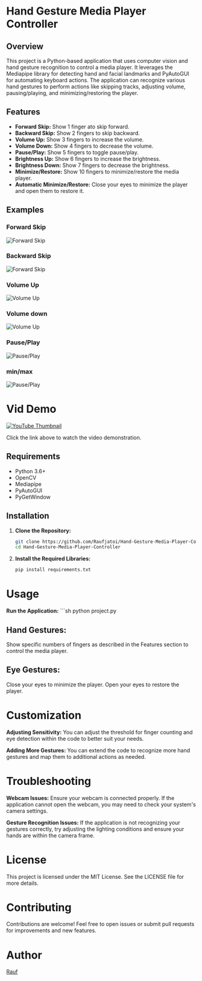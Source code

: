# Hand Gesture Media Player Controller

## Overview

This project is a Python-based application that uses computer vision and hand gesture recognition to control a media player. It leverages the Mediapipe library for detecting hand and facial landmarks and PyAutoGUI for automating keyboard actions. The application can recognize various hand gestures to perform actions like skipping tracks, adjusting volume, pausing/playing, and minimizing/restoring the player.

## Features

- **Forward Skip:** Show 1 finger ato skip forward.
- **Backward Skip:** Show 2 fingers to skip backward.
- **Volume Up:** Show 3 fingers to increase the volume.
- **Volume Down:** Show 4 fingers to decrease the volume.
- **Pause/Play:** Show 5 fingers to toggle pause/play.
- **Brightness Up:** Show 6 fingers to increase the brightness.
- **Brightness Down:** Show 7 fingers to decrease the brightness.
- **Minimize/Restore:** Show 10 fingers to minimize/restore the media player.
- **Automatic Minimize/Restore:** Close your eyes to minimize the player and open them to restore it.

## Examples

### Forward Skip
![Forward Skip](forward.png)

### Backward Skip
![Forward Skip](backward.png)

### Volume Up
![Volume Up](up.png)

### Volume down
![Volume Up](down.png)

### Pause/Play
![Pause/Play](play.png)

### min/max
![Pause/Play](min.png)

# Vid Demo      

[![YouTube Thumbnail](https://i.ytimg.com/vi/MD8dZME-fBA/maxresdefault.jpg)](https://youtu.be/MD8dZME-fBA?si=-1Zn6GeWSnknDWGM)          

Click the link above to watch the video demonstration.

## Requirements

- Python 3.6+
- OpenCV
- Mediapipe
- PyAutoGUI
- PyGetWindow

## Installation

1. **Clone the Repository:**
   ```sh
   git clone https://github.com/Raufjatoi/Hand-Gesture-Media-Player-Controller.git
   cd Hand-Gesture-Media-Player-Controller

2. **Install the Required Libraries:**
   ```sh
   pip install requirements.txt

# Usage


**Run the Application:**
    ```sh
    python project.py

## Hand Gestures:

Show specific numbers of fingers as described in the Features section to control the media player.

## Eye Gestures:

Close your eyes to minimize the player.
Open your eyes to restore the player.


# Customization

**Adjusting Sensitivity:**
You can adjust the threshold for finger counting and eye detection within the code to better suit your needs.

**Adding More Gestures:**
You can extend the code to recognize more hand gestures and map them to additional actions as needed.


# Troubleshooting

**Webcam Issues:**
Ensure your webcam is connected properly. If the application cannot open the webcam, you may need to check your system's camera settings.

**Gesture Recognition Issues:**
If the application is not recognizing your gestures correctly, try adjusting the lighting conditions and ensure your hands are within the camera frame.

# License
This project is licensed under the MIT License. See the LICENSE file for more details.

# Contributing
Contributions are welcome! Feel free to open issues or submit pull requests for improvements and new features.

# Author
[Rauf](https://personal-web-page-lemon.vercel.app/index.html)  
